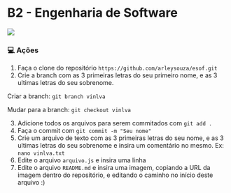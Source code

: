 # B2 - Engenharia de Software

![](https://github.com/arleysouza/esof/blob/vinlva/imagens/logo.png)

### :computer: Ações

 1. Faça o clone do repositório `https://github.com/arleysouza/esof.git`
 2. Crie a branch com as 3 primeiras letras do seu primeiro nome, e as 3 ultimas letras do seu sobrenome. 

Criar a branch:	
`git branch vinlva`
	
Mudar para a branch:
`git checkout vinlva`

 3. Adicione todos os arquivos para serem commitados com `git add .`
 4. Faça o commit com `git commit -m "Seu nome"`
 5. Crie um arquivo de texto com as 3 primeiras letras do seu nome, e as 3 ultimas letras do seu sobrenome e insira um comentário no mesmo. Ex: `nano vinlva.txt`
 6. Edite o arquivo `arquivo.js` e insira uma linha
 7. Edite o arquivo `README.md` e insira uma imagem, copiando a URL da imagem dentro do repositório, e editando o caminho no início deste arquivo :)

